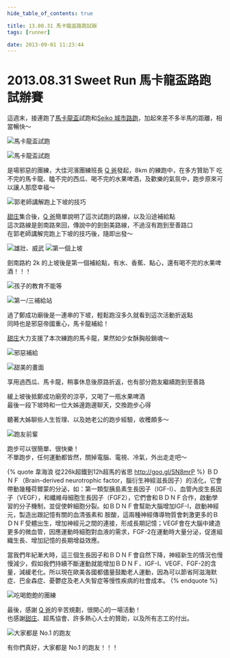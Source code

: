 ```yaml
---
hide_table_of_contents: true

title: 13.08.31 馬卡龍盃路跑試辦
tags: [runner]

date: 2013-09-01 11:23:44
---
```


2013.08.31 Sweet Run 馬卡龍盃路跑試辦賽
===================================

這週末，接連跑了[馬卡龍盃]試跑和[Seiko 城市路跑]，加起來差不多半馬的距離，相當暢快～

![馬卡龍盃試跑](https://lh5.googleusercontent.com/-3eyt0sMPgTg/UiLI-ABRvFI/AAAAAAAABRE/U2irNkwxZ10/w989-h657-no/1293039_574334795965465_319387734_o.jpg)

![馬卡龍盃試跑](https://lh3.googleusercontent.com/-VIeL7ClMPew/UiLI_amxxfI/AAAAAAAABRI/F2VMevN2pTo/w955-h716-no/130831_0812-924.jpg)

是場邪惡的團練，大佳河濱團練班長 [Q 爸]發起，8km 的練跑中，在多方贊助下 
吃不完的馬卡龍、瞌不完的西瓜、喝不完的水果啤酒，及歡樂的氣氛中，跑步原來可以讓人那麼幸福～

![郭老師講解跑上下坡的技巧](https://lh3.googleusercontent.com/-sQV6Hjugop4/UiLI2EmOXmI/AAAAAAAABQI/j0DyJVKxizg/w476-h716-no/1269350_574335765965368_985110718_o.jpg)

[甜庄]集合後，[Q 爸]簡單說明了這次試跑的路線，以及沿途補給點  
這次路線是劍南路來回，傳說中的劍劍美路線，不過沒有跑到至善路口  
在郭老師講解完跑上下坡的技巧後，隨即出發～

![雄壯、威武](https://lh6.googleusercontent.com/-SeViXizobDs/UiLJQ5OxgnI/AAAAAAAABS8/FGhpf88UoZM/w989-h659-no/P8313700.JPG)
![第一個上坡](https://lh4.googleusercontent.com/-VJvtub5iULE/UiLI55u5i1I/AAAAAAAABQk/DMz1GNpvxLE/w989-h659-no/1271941_657768227568289_239613169_o.jpg)

劍南路約 2k 的上坡後是第一個補給點，有水、香蕉、點心，還有喝不完的水果啤酒！！！

![孩子的教育不能等](https://lh5.googleusercontent.com/-KV1qwsfA1gE/UiLJSqBxsbI/AAAAAAAABTI/hUMgIY7I-ok/w989-h659-no/P8313775.JPG)

![第一/三補給站](https://lh6.googleusercontent.com/-DjKROOtH0-M/UiLJTT4DP5I/AAAAAAAABTM/h0Erb7VmDPI/w989-h659-no/P8313732.JPG)

過了鄭成功廟後是一連串的下坡，輕鬆跑沒多久就看到這次活動折返點  
同時也是邪惡帝國重心，馬卡龍補給！

[甜庄]大力支援了本次練跑的馬卡龍，果然如少女酥胸般銷魂～

![邪惡補給](https://lh4.googleusercontent.com/-NgZr0H-4AaE/UiLJGuGdOiI/AAAAAAAABR0/88GLNjzy-6E/w955-h716-no/130831_0849-941.jpg)

![甜美的畫面](https://lh6.googleusercontent.com/-3P1LIL29iMo/UiLI771yxaI/AAAAAAAABQw/5VZxFpM8Co0/w955-h716-no/1277153_509820449111438_1955836859_o.jpg)

享用過西瓜、馬卡龍，稍事休息後原路折返，也有部分跑友繼續跑到至善路

緩上坡後抵鄭成功廟旁的涼亭，又喝了一瓶水果啤酒  
最後一段下坡時和一位大姊邊跑邊聊天，交換跑步心得

聽著大姊聊些人生哲理、以及她老公的跑步經驗，收穫頗多～

![跑友前輩](https://fbcdn-sphotos-b-a.akamaihd.net/hphotos-ak-frc3/q77/s720x720/1234820_574637862594242_369216298_n.jpg)

跑步可以很簡單、很快樂！  
不單跑步，任何運動都皆然，關掉電腦、電視、冷氣，外出走走吧～

{% quote 韋海浪 從226k超鐵到12h超馬的省思 http://goo.gl/SN8mrP %}
ＢＤＮＦ（Brain-derived neurotrophic factor，腦衍生神經滋長因子）的活化，它會帶動幾種荷爾蒙的分泌，如：第一類型胰島素生長因子（IGF-I）、血管內皮生長因子（VEGF），和纖維母細胞生長因子（FGF2），它們會和ＢＤＮＦ合作，啟動學習的分子機制，並促使幹細胞分裂。如ＢＤＮＦ會幫助大腦增加IGF-I，啟動神經元，製造出跟記憶有關的血清張素和 胺酸，這兩種神經傳導物質會刺激更多的ＢＤＮＦ受體出生，增加神經元之間的連接，形成長期記憶；VEGF會在大腦中建造更多的微血管，因應運動時細胞對血液的需求，FGF-2在運動時大量分泌，促進組織生長、增加記憶的長期增益效應。

當我們年紀漸大時，這三個生長因子和ＢＤＮＦ會自然下降，神經新生的情況也慢慢減少，假如我們持續不斷運動就能增加ＢＤＮＦ、IGF-I、VEGF、FGF-2的含量，減緩老化。所以現在歐美各國都儘量鼓勵老人運動，因為可以節省阿滋海默症、巴金森症、憂鬱症及老人失智症等慢性疾病的社會成本。
{% endquote %}

![吃喝飽飽的團練](https://lh6.googleusercontent.com/-z3eW_tmp6BQ/UiLIxAQm-kI/AAAAAAAABPk/3bSiSWS3ye8/w989-h659-no/1265485_574638055927556_820000302_o.jpg)


最後，感謝 [Q 爸]的辛苦規劃，很開心的一場活動！  
也感謝[甜庄]、超馬協會、許多熱心人士的贊助，以及所有志工的付出。

![大家都是 No.1 的跑友](https://fbcdn-sphotos-g-a.akamaihd.net/hphotos-ak-ash4/q71/s720x720/999773_574635989261096_1993460640_n.jpg)

有你們真好，大家都是 No.1 的跑友！！！

[馬卡龍盃]: http://goo.gl/LnOU8P
[Seiko 城市路跑]: http://goo.gl/RRtX5q
[甜庄]: http://www.justsweet.com.tw/
[Q 爸]: http://goo.gl/r1sm62
[大佳河濱團練]: http://goo.gl/VKLyJD

